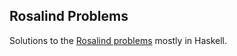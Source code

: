 ## Rosalind Problems

Solutions to the [Rosalind problems](https://rosalind.info/problems/list-view/) mostly in Haskell.
